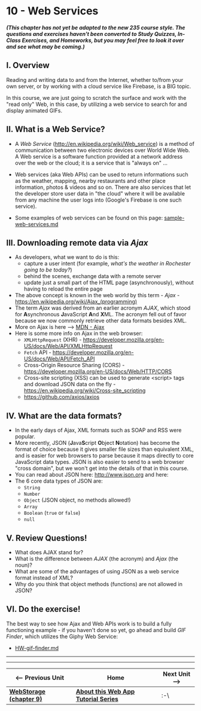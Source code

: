 # 10 - Web Services

***(This chapter has not yet be adapted to the new 235 course style.  The questions and exercises haven't been converted to Study Quizzes, In-Class Exercises, and Homeworks, but you may feel free to look it over and see what may be coming.)***

## I. Overview
Reading and writing data to and from the Internet, whether to/from your own server, or by working with a cloud service like Firebase, is a BIG topic.

In this course, we are just going to scratch the surface and work with the "read only" Web, in this case, by utilizing a web service to search for and display animated GIFs.

## II. What is a Web Service?

- A *Web Service* (http://en.wikipedia.org/wiki/Web_service) is a method of communication between two electronic devices over World Wide Web. A Web service is a software function provided at a network address over the web or the cloud; it is a service that is "always on" ...

- Web services (aka Web APIs) can be used to return informations such as the weather, mapping, nearby restaurants and other place information, photos & videos and so on. There are also services that let the developer store user data in "the cloud" where it will be available from any machine the user logs into (Google's Firebase is one such service). 

- Some examples of web services can be found on this page: [sample-web-services.md](https://github.com/tonethar/IGME-230-Fall-2018/blob/master/projects/_supporting-files/sample-web-services.md)


## III. Downloading remote data via *Ajax*

- As developers, what we want to do is this:
    - capture a user intent (for example, *what's the weather in Rochester going to be today?*)
    - behind the scenes, exchange data with a remote server
    - update just a small part of the HTML page (asynchronously), without having to reload the entire page
- The above concept is known in the web world by this term - *Ajax* - https://en.wikipedia.org/wiki/Ajax_(programming)
- The term *Ajax* was derived from an earlier acronym *AJAX*, which stood for **A**synchronous **J**avaScript **A**nd **X**ML. The acronym fell out of favor because we now commonly retrieve other data formats besides XML.  
- More on Ajax is here --> [MDN - Ajax](https://developer.mozilla.org/en-US/docs/Web/Guide/AJAX)
- Here is some more info on Ajax in the web browser:
  - `XMLHttpRequest` (XHR) - https://developer.mozilla.org/en-US/docs/Web/API/XMLHttpRequest
  - `Fetch` API - https://developer.mozilla.org/en-US/docs/Web/API/Fetch_API
  - Cross-Origin Resource Sharing (CORS) - https://developer.mozilla.org/en-US/docs/Web/HTTP/CORS
  - Cross-site scripting (XSS) can be used to generate &lt;script> tags and download JSON data on the fly - https://en.wikipedia.org/wiki/Cross-site_scripting
  - https://github.com/axios/axios


## IV. What are the data formats?
- In the early days of Ajax, XML formats such as SOAP and RSS were popular.
- More recently, JSON (**J**ava**S**cript **O**bject **N**otation) has become the format of choice because it gives smaller file sizes than equivalent XML, and is easier for web browsers to parse because it maps directly to core JavaScript data types. JSON is also easier to send to a web browser "cross domain", but we won't get into the details of that in this course.
- You can read about JSON here: http://www.json.org and here: 
- The 6 core data types of JSON are:
    - `String`
    - `Number`
    - `Object` (JSON object, no methods allowed!)
    - `Array`
    - `Boolean` (`true` or `false`)
    - `null`


## V. Review Questions!
- What does AJAX stand for?
- What is the difference between *AJAX* (the acronym) and *Ajax* (the noun)?
- What are some of the advantages of using JSON as a web service format instead of XML?
- Why do you think that object methods (functions) are not allowed in JSON?

## VI. Do the exercise!
The best way to see how Ajax and Web APIs work is to build a fully functioning example - if you haven't done so yet, go ahead and build *GIF Finder*, which utilizes the Giphy Web Service:


- [HW-gif-finder.md](./HW-gif-finder.md)

<hr><hr>

| <-- Previous Unit | Home | Next Unit -->
| --- | --- | --- 
|   **[WebStorage (chapter 9)](web-apps-9.md)** |  **[About this Web App Tutorial Series](web-apps-0.md)** |   :-\
